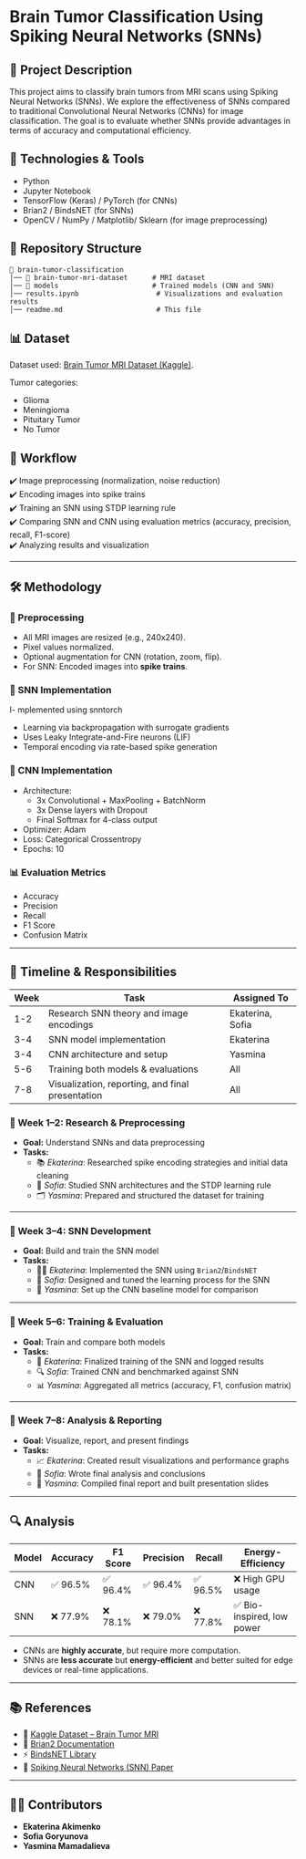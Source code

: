 # Brain Tumor Classification Using Spiking Neural Networks (SNNs)

## 📌 Project Description

This project aims to classify brain tumors from MRI scans using Spiking Neural Networks (SNNs). We explore the effectiveness of SNNs compared to traditional Convolutional Neural Networks (CNNs) for image classification. The goal is to evaluate whether SNNs provide advantages in terms of accuracy and computational efficiency.

## 🔧 Technologies & Tools

- Python
- Jupyter Notebook
- TensorFlow (Keras) / PyTorch (for CNNs)
- Brian2 / BindsNET (for SNNs)
- OpenCV / NumPy / Matplotlib/ Sklearn (for image preprocessing)

## 📂 Repository Structure

```
📁 brain-tumor-classification
│── 📁 brain-tumor-mri-dataset      # MRI dataset
│── 📁 models                       # Trained models (CNN and SNN)
│── results.ipynb                   # Visualizations and evaluation results
│── readme.md                       # This file
```

## 📊 Dataset

Dataset used: [Brain Tumor MRI Dataset (Kaggle)](https://www.kaggle.com/datasets/masoudnickparvar/brain-tumor-mri-dataset).

Tumor categories:

- Glioma
- Meningioma
- Pituitary Tumor
- No Tumor

## 🎯 Workflow

✔️ Image preprocessing (normalization, noise reduction)  
✔️ Encoding images into spike trains  
✔️ Training an SNN using STDP learning rule  
✔️ Comparing SNN and CNN using evaluation metrics (accuracy, precision, recall, F1-score)  
✔️ Analyzing results and visualization

---

## 🛠 Methodology

### 🧬 Preprocessing
- All MRI images are resized (e.g., 240x240).
- Pixel values normalized.
- Optional augmentation for CNN (rotation, zoom, flip).
- For SNN: Encoded images into **spike trains**.

### 🧠 SNN Implementation
I- mplemented using snntorch
- Learning via backpropagation with surrogate gradients
- Uses Leaky Integrate-and-Fire neurons (LIF)
- Temporal encoding via rate-based spike generation

### 🤖 CNN Implementation
- Architecture:
    - 3x Convolutional + MaxPooling + BatchNorm
    - 3x Dense layers with Dropout
    - Final Softmax for 4-class output
- Optimizer: Adam
- Loss: Categorical Crossentropy
- Epochs: 10

### 📊 Evaluation Metrics
- Accuracy
- Precision
- Recall
- F1 Score
- Confusion Matrix

---

## 🧪 Timeline & Responsibilities

| Week | Task                                               | Assigned To               |
|------|----------------------------------------------------|----------------------------|
| 1-2  | Research SNN theory and image encodings            | Ekaterina, Sofia           |
| 3-4  | SNN model implementation                           | Ekaterina                  |
| 3-4  | CNN architecture and setup                         | Yasmina                    |
| 5-6  | Training both models & evaluations                 | All                        |
| 7-8  | Visualization, reporting, and final presentation   | All                        |


### 📌 Week 1–2: Research & Preprocessing
- **Goal:** Understand SNNs and data preprocessing
- **Tasks:**
    - 📚 *Ekaterina*: Researched spike encoding strategies and initial data cleaning
    - 🧠 *Sofia*: Studied SNN architectures and the STDP learning rule
    - 🗂️ *Yasmina*: Prepared and structured the dataset for training

---

### 📌 Week 3–4: SNN Development
- **Goal:** Build and train the SNN model
- **Tasks:**
    - 👩‍💻 *Ekaterina*: Implemented the SNN using `Brian2`/`BindsNET`
    - 🔧 *Sofia*: Designed and tuned the learning process for the SNN
    - 🤖 *Yasmina*: Set up the CNN baseline model for comparison

---

### 📌 Week 5–6: Training & Evaluation
- **Goal:** Train and compare both models
- **Tasks:**
    - 🧪 *Ekaterina*: Finalized training of the SNN and logged results
    - 🔍 *Sofia*: Trained CNN and benchmarked against SNN
    - 📊 *Yasmina*: Aggregated all metrics (accuracy, F1, confusion matrix)

---

### 📌 Week 7–8: Analysis & Reporting
- **Goal:** Visualize, report, and present findings
- **Tasks:**
    - 📈 *Ekaterina*: Created result visualizations and performance graphs
    - 📝 *Sofia*: Wrote final analysis and conclusions
    - 🎤 *Yasmina*: Compiled final report and built presentation slides

---

## 🔍 Analysis

| Model | Accuracy | F1 Score | Precision | Recall | Energy-Efficiency |
|-------|----------|----------|-----------|--------|-------------------|
| CNN   | ✅ 96.5% | ✅ 96.4% | ✅ 96.4%  | ✅ 96.5% | ❌ High GPU usage |
| SNN   | ❌ 77.9% | ❌ 78.1% | ❌ 79.0%  | ❌ 77.8% | ✅ Bio-inspired, low power |

- CNNs are **highly accurate**, but require more computation.
- SNNs are **less accurate** but **energy-efficient** and better suited for edge devices or real-time applications.

---

## 📚 References

- 🧠 [Kaggle Dataset – Brain Tumor MRI](https://www.kaggle.com/datasets/masoudnickparvar/brain-tumor-mri-dataset)
- 🧬 [Brian2 Documentation](https://brian2.readthedocs.io/en/stable/)
- ⚡ [BindsNET Library](https://bindsnet-docs.readthedocs.io/en/stable/)
- 🧠 [Spiking Neural Networks (SNN) Paper](https://arxiv.org/abs/1808.02564)

---

## 🧑‍💻 Contributors

- **Ekaterina Akimenko** 
- **Sofia Goryunova**
- **Yasmina Mamadalieva** 
